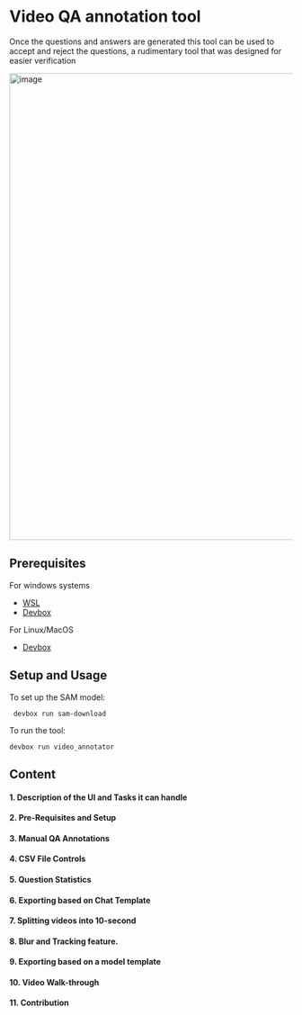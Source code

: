 # Video QA annotation tool

Once the questions and answers are generated this tool can be used to accept and reject the questions, a rudimentary tool that was designed for easier verification

<img width="1205" height="830" alt="image" src="https://github.com/user-attachments/assets/f65051fc-50f0-4830-aec7-caeba75078c5" />

## Prerequisites

For windows systems

- [WSL](https://learn.microsoft.com/en-us/windows/wsl/install)
- [Devbox](https://www.jetify.com/devbox)

For Linux/MacOS

- [Devbox](https://www.jetify.com/devbox)

## Setup and Usage

To set up the SAM model:

```
 devbox run sam-download
```

To run the tool:

```
devbox run video_annotator
```

## Content

#### 1. Description of the UI and Tasks it can handle

#### 2. Pre-Requisites and Setup

#### 3. Manual QA Annotations

#### 4. CSV File Controls

#### 5. Question Statistics

#### 6. Exporting based on Chat Template

#### 7. Splitting videos into 10-second

#### 8. Blur and Tracking feature.

#### 9. Exporting based on a model template

#### 10. Video Walk-through

#### 11. Contribution
